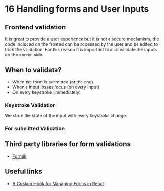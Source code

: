# 16 Handling forms and User Inputs

## Frontend validation

It is great to provide a user experience but it is not a secure mechanism, the code included on the fronted can be accessed by the user and be edited to trick the validation. For this reason it is important to also validate the inputs on the server-side.

## When to validate?

- When the form is submitted (at the end)
- When a input losses focus (on every input)
- On every keystroke (immediately)


### Keystroke Validation 

We store the state of the input with every keystroke change.

### For submitted Validation


## Third party libraries for form validations

- [Formik](https://formik.org)


## Useful links

- [A Custom Hook for Managing Forms in React](https://academind.com/tutorials/reactjs-a-custom-useform-hook/)